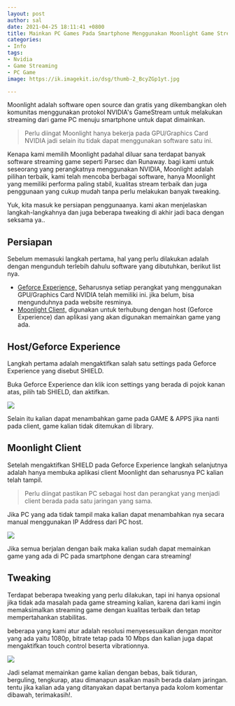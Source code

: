 ```yaml
---
layout: post
author: sal
date: 2021-04-25 18:11:41 +0800
title: Mainkan PC Games Pada Smartphone Menggunakan Moonlight Game Streaming
categories:
- Info
tags:
- Nvidia
- Game Streaming
- PC Game
image: https://ik.imagekit.io/dsg/thumb-2_BcyZGp1yt.jpg

---
```

Moonlight adalah software open source dan gratis yang dikembangkan oleh komunitas menggunakan protokol NVIDIA's GameStream untuk melakukan streaming dari game PC menuju smartphone untuk dapat dimainkan.

> Perlu diingat Moonlight hanya bekerja pada GPU/Graphics Card NVIDIA jadi selain itu tidak dapat menggunakan software satu ini.

Kenapa kami memilih Moonlight padahal diluar sana terdapat banyak software streaming game seperti Parsec dan Runaway. bagi kami untuk seseorang yang perangkatnya menggunakan NVIDIA, Moonlight adalah pilihan terbaik, kami telah mencoba berbagai software, hanya Moonlight yang memiliki performa paling stabil, kualitas stream terbaik dan juga penggunaan yang cukup mudah tanpa perlu melakukan banyak tweaking.

Yuk, kita masuk ke persiapan penggunaanya. kami akan menjelaskan langkah-langkahnya dan juga beberapa tweaking di akhir jadi baca dengan seksama ya..

## Persiapan

Sebelum memasuki langkah pertama, hal yang perlu dilakukan adalah dengan mengunduh terlebih dahulu software yang dibutuhkan, berikut list nya.

* [Geforce Experience,](https://www.nvidia.com/en-us/geforce/geforce-experience/) Seharusnya setiap perangkat yang menggunakan GPU/Graphics Card NVIDIA telah memiliki ini. jika belum, bisa mengunduhnya pada website resminya.
* [Moonlight Client,]() digunakan untuk terhubung dengan host (Geforce Experience) dan aplikasi yang akan digunakan memainkan game yang ada.

## Host/Geforce Experience

Langkah pertama adalah mengaktifkan salah satu settings pada Geforce Experience yang disebut SHIELD.

Buka Geforce Experience dan klik icon settings yang berada di pojok kanan atas, pilih tab SHIELD, dan aktifkan.

![](https://ik.imagekit.io/dsg/moonlight-1_swXfesmF-1-.gif)

Selain itu kalian dapat menambahkan game pada GAME & APPS jika nanti pada client, game kalian tidak ditemukan di library.

## Moonlight Client

Setelah mengaktifkan SHIELD pada Geforce Experience langkah selanjutnya adalah hanya membuka aplikasi client Moonlight dan seharusnya PC kalian telah tampil.

> Perlu diingat pastikan PC sebagai host dan perangkat yang menjadi client berada pada satu jaringan yang sama.

Jika PC yang ada tidak tampil maka kalian dapat menambahkan nya secara manual menggunakan IP Address dari PC host.

![](https://ik.imagekit.io/dsg/moonlight-2_I4KiZf0jaYX.gif)

Jika semua berjalan dengan baik maka kalian sudah dapat memainkan game yang ada di PC pada smartphone dengan cara streaming!

## Tweaking

Terdapat beberapa tweaking yang perlu dilakukan, tapi ini hanya opsional jika tidak ada masalah pada game streaming kalian, karena dari kami ingin memaksimalkan streaming game dengan kualitas terbaik dan tetap mempertahankan stabilitas.

beberapa yang kami atur adalah resolusi menyesesuaikan dengan monitor yang ada yaitu 1080p, bitrate tetap pada 10 Mbps dan kalian juga dapat mengaktifkan touch control beserta vibrationnya.

![](https://ik.imagekit.io/dsg/img-1_adaps7EALO.jpg)

Jadi selamat memainkan game kalian dengan bebas, baik tiduran, berguling, tengkurap, atau dimanapun asalkan masih berada dalam jaringan. tentu jika kalian ada yang ditanyakan dapat bertanya pada kolom komentar dibawah, terimakasih!.